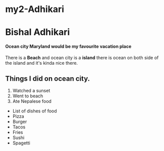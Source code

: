 # my2-Adhikari
# Bishal Adhikari
#### Ocean city Maryland would be my favourite vacation place

There is a **Beach** and ocean city is a **island** there is ocean on both side of the island and it's kinda nice there.

## Things I did on ocean city.
1. Watched a sunset
2. Went to beach
3. Ate Nepalese food

* List of dishes of food
*    Pizza
*    Burger
*    Tacos
*    Fries
*    Sushi 
*    Spagetti

